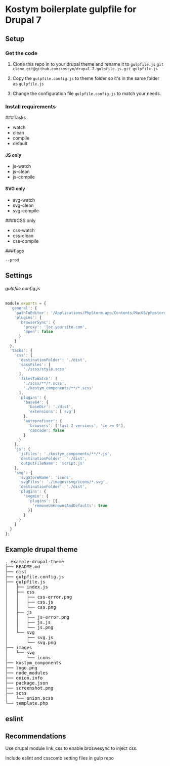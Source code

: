 # Kostym boilerplate gulpfile for Drupal 7

## Setup

### Get the code

1. Clone this repo in to your drupal theme and rename it to `gulpfile.js`
`git clone git@github.com:kostym/drupal-7-gulpfile.js.git gulpfile.js`

2. Copy the `gulpfile.config.js` to theme folder so it's in the same folder as `gulpfile.js`

3. Change the configuration file `gulpfile.config.js` to match your needs.

### Install requirements


###Tasks

* watch
* clean
* compile
* default

#### JS only

* js-watch
* js-clean
* js-compile

#### SVG only

* svg-watch
* svg-clean
* svg-compile

####CSS only

* css-watch
* css-clean
* css-compile

###flags

`--prod`

## Settings

###### gulpfile.config.js
```javascript
module.exports = {
  'general': {
    'pathToEditor': '/Applications/PhpStorm.app/Contents/MacOS/phpstorm',
    'plugins': {
      'browserSync': {
        'proxy': 'loc.yoursite.com',
        'open': false
      }
    }
  },
  'tasks': {
    'css': {
      'destinationFolder': './dist',
      'sassFiles': [
        './scss/style.scss'
      ],
      'filesToWatch': [
        './scss/**/*.scss',
        './kostym_components/**/*.scss'
      ],
      'plugins': {
        'base64': {
          'baseDir': './dist',
          'extensions': ['svg']
        },
        'autoprefixer': {
          'browsers': ['last 2 versions', 'ie >= 9'],
          'cascade': false
        }
      }
    },
    'js': {
      'jsFiles': './kostym_components/**/*.js',
      'destinationFolder': './dist',
      'outputFileName': 'script.js'
    },
    'svg': {
      'svgStoreName': 'icons',
      'svgFiles': './images/svg/icons/*.svg',
      'destinationFolder': './dist',
      'plugins': {
        'svgmin': {
          'plugins': [{
            'removeUnknownsAndDefaults': true
          }]
        }
      }
    }
  }
};
```
## Example drupal theme
<pre>
. example-drupal-theme
├── README.md
├── dist
├── gulpfile.config.js
├── gulpfile.js
│   ├── index.js
│   ├── css
│   │   ├── css-error.png
│   │   ├── css.js
│   │   └── css.png
│   ├── js
│   │   ├── js-error.png
│   │   ├── js.js
│   │   └── js.png
│   └── svg
│       ├── svg.js
│       └── svg.png
├── images
│   └── svg
│       └── icons
├── kostym_components
├── logo.png
├── node_modules
├── onion.info
├── package.json
├── screenshot.png
├── scss
│   └── onion.scss
└── template.php
</pre>
## eslint


## Recommendations

Use drupal module link_css to enable broswesync to inject css.

Include eslint and csscomb setting files in gulp repo
